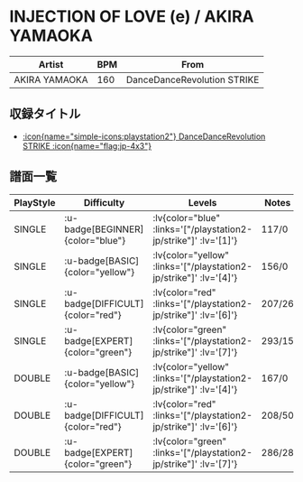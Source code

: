 # INJECTION OF LOVE (e) / AKIRA YAMAOKA

|Artist|BPM|From|
|------|---|----|
|AKIRA YAMAOKA|160|DanceDanceRevolution STRIKE|

## 収録タイトル

- [ :icon{name="simple-icons:playstation2"} DanceDanceRevolution STRIKE :icon{name="flag:jp-4x3"} ](/playstation2-jp/strike)

## 譜面一覧

|PlayStyle|Difficulty|Levels|Notes|Movie|
|---------|----------|------|-----|-----|
|SINGLE| :u-badge[BEGINNER]{color="blue"} | :lv{color="blue" :links='["/playstation2-jp/strike"]' :lv='[1]'} |117/0||
|SINGLE| :u-badge[BASIC]{color="yellow"} | :lv{color="yellow" :links='["/playstation2-jp/strike"]' :lv='[4]'} |156/0||
|SINGLE| :u-badge[DIFFICULT]{color="red"} | :lv{color="red" :links='["/playstation2-jp/strike"]' :lv='[6]'} |207/26||
|SINGLE| :u-badge[EXPERT]{color="green"} | :lv{color="green" :links='["/playstation2-jp/strike"]' :lv='[7]'} |293/15||
|DOUBLE| :u-badge[BASIC]{color="yellow"} | :lv{color="yellow" :links='["/playstation2-jp/strike"]' :lv='[4]'} |167/0||
|DOUBLE| :u-badge[DIFFICULT]{color="red"} | :lv{color="red" :links='["/playstation2-jp/strike"]' :lv='[6]'} |208/50||
|DOUBLE| :u-badge[EXPERT]{color="green"} | :lv{color="green" :links='["/playstation2-jp/strike"]' :lv='[7]'} |286/28||

